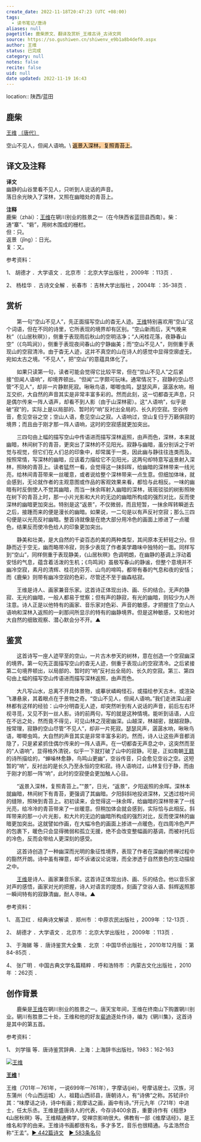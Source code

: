 ```yaml
---
create_date: 2022-11-18T20:47:23 (UTC +08:00)
tags:
  - 读书笔记/唐诗
aliases: null
pagetitle: 鹿柴原文、翻译及赏析_王维古诗_古诗文网
source: https://so.gushiwen.cn/shiwenv_e9b1a8b4def0.aspx
author: 王维
status: 已完成
category: null
notes: false
recite: false
uid: null
date updated: 2022-11-19 16:43
---
```


location:: 陕西/蓝田

## 鹿柴

[王维](https://so.gushiwen.cn/authorv_52fceee85532.aspx) [〔唐代〕](https://so.gushiwen.cn/shiwens/default.aspx?cstr=%e5%94%90%e4%bb%a3)

空山不见人，但闻人语响。\ <mark style="background: #FFB86CA6;">返景入深林，复照青苔上</mark>。

## 译文及注释

**译文**\
幽静的山谷里看不见人，只听到人说话的声音。\
落日余光映入了深林，又照在幽暗处的青苔上。

**注释**\
鹿柴（zhài）：[王维](https://so.gushiwen.cn/authorv_52fceee85532.aspx)在辋川别业的胜景之一（在今陕西省蓝田县西南）。柴：通“寨”、“砦”，用树木围成的栅栏。\
但：只。\
返景（jǐng）：日光。\
复：又。

参考资料：

1、 胡德才 ．大学语文 ．北京市 ：北京大学出版社 ，2009年 ：113页 ．

2、 杨桂华 ．古诗文全解 ．长春市 ：吉林大学出版社 ，2004年 ：35-38页 ．

## 赏析

　　第一句“空山不见人”，先正面描写空山的杳无人迹。[王维](https://so.gushiwen.cn/authorv_52fceee85532.aspx)特别喜欢用“空山”这个词语，但在不同的诗里，它所表现的境界却有区别。“空山新雨后，天气晚来秋”（《山居秋暝》），侧重于表现雨后秋山的空明洁净；“人闲桂花落，夜静春山空”（《鸟鸣涧》），侧重于表现夜间春山的宁静幽美；而“空山不见人”，则侧重于表现山的空寂清泠。由于杳无人迹，这并不真空的山在诗人的感觉中显得空廓虚无，宛如太古之境。“不见人”，把“空山”的意蕴具体化了。

　　如果只读第一句，读者可能会觉得它比较平常，但在“空山不见人”之后紧接“但闻人语响”，却境界顿出。“但闻”二字颇可玩味。通常情况下，寂静的空山尽管“不见人”，却非一片静默死寂。啾啾鸟语，唧唧虫鸣，瑟瑟风声，潺潺水响，相互交织，大自然的声音其实是非常丰富多彩的。然而此刻，这一切都杳无声息，只是偶尔传来一阵人语声，却看不到人影（由于山深林密）。这“人语响”，似乎是破“寂”的，实际上是以局部的、暂时的“响”反衬出全局的、长久的空寂。空谷传音，愈见空谷之空；空山人语，愈见空山之寂。人语响过，空山复归于万籁俱寂的境界；而且由于刚才那一阵人语响，这时的空寂感就更加突出。

　　三四句由上幅的描写空山中传语进而描写深林返照，由声而色，深林，本来就幽暗，林间树下的青苔，更突出了深林的不见阳光。寂静与幽暗，虽分别诉之于听觉与视觉，但它们在人们总的印象中，却常属于一类，因此幽与静往往连类而及。按照常情，写深林的幽暗，应该着力描绘它不见阳光，这两句却特意写返景射入深林，照映的青苔上。读者猛然一看，会觉得这一抹斜晖，给幽暗的深林带来一线光亮，给林间青苔带来一丝暖意，或者说给整个深林带来一点生意。但细加体味，就会感到，无论就作者的主观意图或作品的客观效果来看，都恰与此相反。一味的幽暗有时反倒使人不觉其幽暗，而当一抹余晖射入幽暗的深林，斑斑驳驳的树影照映在树下的青苔上时，那一小片光影和大片的无边的幽暗所构成的强烈对比，反而使深林的幽暗更加突出。特别是这“返景”，不仅微弱，而且短暂，一抹余晖转瞬逝去之后，接踵而来的便是漫长的幽暗。如果说，一二句是以有声反衬空寂；那么三四句便是以光亮反衬幽暗。整首诗就像是在绝大部分用冷色的画面上掺进了一点暖色，结果反而使冷色给人的印象更加突出。

　　静美和壮美，是大自然的千姿百态的美的两种类型，其间原本无轩轾之分。但静而近于空无，幽而略带冷寂，则多少表现了作者美学趣味中独特的一面。同样写到“空山”，同样侧重于表现静美，《山居秋暝》色调明朗，在幽静的基调上浮动着安恬的气息，蕴含着活泼的生机；《鸟鸣涧》虽极写春山的静谧，但整个意境并不幽冷空寂，素月的清辉、桂花的芬芳、山鸟的啼鸣，都带有春的气息和夜的安恬；而《鹿柴》则带有幽冷空寂的色彩，尽管还不至于幽森枯寂。

　　王维是诗人、画家兼音乐家。这首诗正体现出诗、画、乐的结合。无声的静寂、无光的幽暗，一般人都易于觉察；但有声的静寂，有光的幽暗，则较少为人所注意。诗人正是以他特有的画家、音乐家对色彩、声音的敏感，才把握住了空山人语响和深林入返照的一刹那间所显示的特有的幽静境界。但是这种敏感，又和他对大自然的细致观察、潜心默会分不开。▲

## 鉴赏

　　这首诗写一座人迹罕至的空山，一片古木参天的树林，意在创造一个空寂幽深的境界。第一句先正面描写空山的杳无人迹，侧重于表现山的空寂清冷。之后紧接第二句境界顿出，以局部的、暂时的“响”反衬出全局的、长久的空寂。第三、第四句由上幅的描写空山传语进而描写深林返照，由声而色。

　　大凡写山水，总离不开具体景物，或摹状嶙峋怪石，或描绘参天古木，或渲染飞瀑悬泉，其着眼点在于景物之奇。“空山不见人，但闻人语响。”我们走进深山密林都有这样的经验：山中分明杳无人迹，却突然听到有人说话的声音，前后左右环视寻觅，又见不到一丝人影。诗的前两句，写的就是这种情境。能听到话语，人应在不远之处，然而竟不得见，可见山林之茂密幽深。山越深，林越密，就越寂静。按常理，寂静的空山尽管“不见人”，却非一片死寂。瑟瑟风声，潺潺水响，啾啾鸟语，唧唧虫鸣，大自然的声音其实是非常丰富多彩的。然而，诗人让这些声音都消隐了，只是紧紧抓住偶尔传来的一阵人语声。在一切都杳无声息之中，这突然而至的“人语响”，显得格外清锐，似乎一下就打破了山中的寂静。可是，正如南朝[王籍](https://so.gushiwen.cn/authorv_4d0f46e80ecd.aspx)的诗所描绘的，“蝉噪林愈静，鸟鸣山更幽”，空谷传音，只会愈见空谷之空。这短暂的“响”，反衬出的是长久乃至永恒的空和寂。待人语响过，山林复归于静，而由于刚才的那一阵“响”，此时的空寂便会更加触人心目。

　　“返景入深林，复照青苔上。”“景”，日光，“返景”，夕阳返照的余晖。深林本就幽暗，林间树下有青苔，更强调了其幽暗。夕阳斜斜地投进深林，又透过枝叶间的缝隙，照映到青苔上。初初读来，会觉得这一抹余晖，给幽暗的深林带来了一线光亮，给冷冷的青苔带来了一丝暖意。但稍加体会就会感到，实际恰与此相反。斜晖带来的那一小片光影，和大片的无边的幽暗所构成的强烈对比，反而使深林的幽暗更加突出。这就譬如作画，在大幅冷色的画面上掺进一点暖色，在四周冷色严严的包裹下，暖色只会显得微弱和孤立无援，绝不会改变整幅画的基调，而被衬托后的冷色，反而会带给人更深刻的感受。

　　这首诗创造了一种幽深而光明的象征性境界，表现了作者在深幽的修禅过程中的豁然开朗。诗中虽有禅意，却不诉诸议论说理，而全渗透于自然景色的生动描绘之中。

　　[王维](https://so.gushiwen.cn/authorv_52fceee85532.aspx)是诗人、画家兼音乐家。这首诗正体现出诗、画、乐的结合。他以音乐家对声的感悟，画家对光的把握，诗人对语言的提炼，刻画了空谷人语、斜辉返照那一瞬间特有的寂静清幽，耐人寻味。▲

参考资料：

1、 高卫红 ．经典诗文解读 ．郑州市 ：中原农民出版社 ，2009年 ：12-13页 ．

2、 胡德才 ．大学语文 ．北京市 ：北京大学出版社 ，2009年 ：113页 ．

3、 于海娣 等 ．唐诗鉴赏大全集 ．北京 ：中国华侨出版社 ，2010年12月版 ：第84-85页 ．

4、 张广明 ．中国古典文学名篇精粹 ．呼和浩特市 ：内蒙古文化出版社 ，2010年 ：262页 ．

## 创作背景

　　鹿柴是[王维](https://so.gushiwen.cn/authorv_52fceee85532.aspx)在辋川别业的胜景之一。唐天宝年间，王维在终南山下购置辋川别业。辋川有胜景二十处，王维和他的好友[裴迪](https://so.gushiwen.cn/authorv_aeeb228b2c05.aspx)逐处作诗，编为《辋川集》，这首诗是其中的第五首。

参考资料：

1、 刘学锴 等．唐诗鉴赏辞典．上海：上海辞书出版社，1983：162-163

[![王维](https://song.gushiwen.cn/authorImg/wangwei.jpg)](https://so.gushiwen.cn/authorv_52fceee85532.aspx)

[**王维**](https://so.gushiwen.cn/authorv_52fceee85532.aspx) !

王维（701年－761年，一说699年—761年），字摩诘(jié)，号摩诘居士。汉族，河东蒲州（今山西运城）人，祖籍山西祁县，唐朝诗人，有“诗佛”之称。苏轼评价其：“味摩诘之诗，诗中有画；观摩诘之画，画中有诗。”开元九年（721年）中进士，任太乐丞。王维是盛唐诗人的代表，今存诗400余首，重要诗作有《相思》《山居秋暝》等。王维精通佛学，受禅宗影响很大。佛教有一部《维摩诘经》，是王维名和字的由来。王维诗书画都很有名，多才多艺，音乐也很精通。与孟浩然合称“王孟”。[► 442篇诗文](https://so.gushiwen.cn/shiwens/default.aspx?astr=%e7%8e%8b%e7%bb%b4)　[► 583条名句](https://so.gushiwen.cn/mingjus/default.aspx?astr=%e7%8e%8b%e7%bb%b4)

